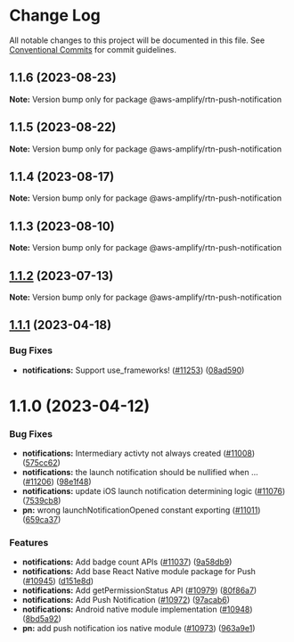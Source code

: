 # Change Log

All notable changes to this project will be documented in this file.
See [Conventional Commits](https://conventionalcommits.org) for commit guidelines.

## 1.1.6 (2023-08-23)

**Note:** Version bump only for package @aws-amplify/rtn-push-notification

## 1.1.5 (2023-08-22)

**Note:** Version bump only for package @aws-amplify/rtn-push-notification

## 1.1.4 (2023-08-17)

**Note:** Version bump only for package @aws-amplify/rtn-push-notification

## 1.1.3 (2023-08-10)

**Note:** Version bump only for package @aws-amplify/rtn-push-notification

## [1.1.2](https://github.com/aws-amplify/amplify-js/compare/@aws-amplify/rtn-push-notification@1.1.1...@aws-amplify/rtn-push-notification@1.1.2) (2023-07-13)

**Note:** Version bump only for package @aws-amplify/rtn-push-notification

## [1.1.1](https://github.com/aws-amplify/amplify-js/compare/@aws-amplify/rtn-push-notification@1.1.0...@aws-amplify/rtn-push-notification@1.1.1) (2023-04-18)

### Bug Fixes

- **notifications:** Support use_frameworks! ([#11253](https://github.com/aws-amplify/amplify-js/issues/11253)) ([08ad590](https://github.com/aws-amplify/amplify-js/commit/08ad590b065e421c800f59327703afd858887879))

# 1.1.0 (2023-04-12)

### Bug Fixes

- **notifications:** Intermediary activty not always created ([#11008](https://github.com/aws-amplify/amplify-js/issues/11008)) ([575cc62](https://github.com/aws-amplify/amplify-js/commit/575cc629cccf13cff733b572ff697c626b468b1d))
- **notifications:** the launch notification should be nullified when … ([#11206](https://github.com/aws-amplify/amplify-js/issues/11206)) ([98e1f48](https://github.com/aws-amplify/amplify-js/commit/98e1f480a8a6acae71a4d9d2c4f0db747611d68f))
- **notifications:** update iOS launch notification determining logic ([#11076](https://github.com/aws-amplify/amplify-js/issues/11076)) ([7539cb8](https://github.com/aws-amplify/amplify-js/commit/7539cb8aa81d7cefdafe3e0c68d69ef88cd57d60))
- **pn:** wrong launchNotificationOpened constant exporting ([#11011](https://github.com/aws-amplify/amplify-js/issues/11011)) ([659ca37](https://github.com/aws-amplify/amplify-js/commit/659ca37c2511864617dbc2e7efa52b0c0fdd0052))

### Features

- **notifications:** Add badge count APIs ([#11037](https://github.com/aws-amplify/amplify-js/issues/11037)) ([9a58db9](https://github.com/aws-amplify/amplify-js/commit/9a58db97a91c8429e150ada8c03d650a9f3ddb77))
- **notifications:** Add base React Native module package for Push ([#10945](https://github.com/aws-amplify/amplify-js/issues/10945)) ([d151e8d](https://github.com/aws-amplify/amplify-js/commit/d151e8d31aaa0a957cee671d6c4660162cb0f0ff))
- **notifications:** Add getPermissionStatus API ([#10979](https://github.com/aws-amplify/amplify-js/issues/10979)) ([80f86a7](https://github.com/aws-amplify/amplify-js/commit/80f86a79b96c23f0c21ba3ae7f611f3904d59437))
- **notifications:** Add Push Notification ([#10972](https://github.com/aws-amplify/amplify-js/issues/10972)) ([97acab6](https://github.com/aws-amplify/amplify-js/commit/97acab69c6452c860af1f45fbcfda8fd80c26ca3))
- **notifications:** Android native module implementation ([#10948](https://github.com/aws-amplify/amplify-js/issues/10948)) ([8bd5a92](https://github.com/aws-amplify/amplify-js/commit/8bd5a92504e68cbd9516bcd6209ced14c2c9283d))
- **pn:** add push notification ios native module ([#10973](https://github.com/aws-amplify/amplify-js/issues/10973)) ([963a9e1](https://github.com/aws-amplify/amplify-js/commit/963a9e153169d896437d1ec6235b4a07219dfe80))
